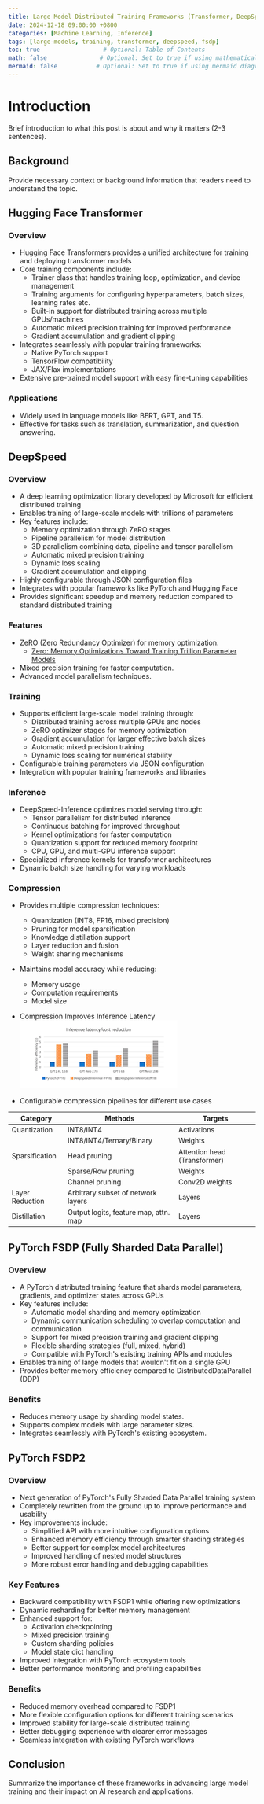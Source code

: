 ```yaml
---
title: Large Model Distributed Training Frameworks (Transformer, DeepSpeed, FSDP)
date: 2024-12-18 09:00:00 +0800
categories: [Machine Learning, Inference]
tags: [large-models, training, transformer, deepspeed, fsdp]
toc: true                  # Optional: Table of Contents
math: false               # Optional: Set to true if using mathematical notations
mermaid: false           # Optional: Set to true if using mermaid diagrams
---
```


# Introduction

Brief introduction to what this post is about and why it matters (2-3 sentences).

## Background

Provide necessary context or background information that readers need to understand the topic.

## Hugging Face Transformer

### Overview
- Hugging Face Transformers provides a unified architecture for training and deploying transformer models
- Core training components include:
  - Trainer class that handles training loop, optimization, and device management
  - Training arguments for configuring hyperparameters, batch sizes, learning rates etc.
  - Built-in support for distributed training across multiple GPUs/machines
  - Automatic mixed precision training for improved performance
  - Gradient accumulation and gradient clipping
- Integrates seamlessly with popular training frameworks:
  - Native PyTorch support
  - TensorFlow compatibility 
  - JAX/Flax implementations
- Extensive pre-trained model support with easy fine-tuning capabilities

### Applications
- Widely used in language models like BERT, GPT, and T5.
- Effective for tasks such as translation, summarization, and question answering.

## DeepSpeed

### Overview
- A deep learning optimization library developed by Microsoft for efficient distributed training
- Enables training of large-scale models with trillions of parameters
- Key features include:
  - Memory optimization through ZeRO stages
  - Pipeline parallelism for model distribution
  - 3D parallelism combining data, pipeline and tensor parallelism
  - Automatic mixed precision training
  - Dynamic loss scaling
  - Gradient accumulation and clipping
- Highly configurable through JSON configuration files
- Integrates with popular frameworks like PyTorch and Hugging Face
- Provides significant speedup and memory reduction compared to standard distributed training

### Features
- ZeRO (Zero Redundancy Optimizer) for memory optimization.
  - [Zero: Memory Optimizations Toward Training Trillion Parameter Models](https://arxiv.org/pdf/1910.02054.pdf)
- Mixed precision training for faster computation.
- Advanced model parallelism techniques.


### Training
- Supports efficient large-scale model training through:
  - Distributed training across multiple GPUs and nodes
  - ZeRO optimizer stages for memory optimization
  - Gradient accumulation for larger effective batch sizes
  - Automatic mixed precision training
  - Dynamic loss scaling for numerical stability
- Configurable training parameters via JSON configuration
- Integration with popular training frameworks and libraries

### Inference
- DeepSpeed-Inference optimizes model serving through:
  - Tensor parallelism for distributed inference
  - Continuous batching for improved throughput
  - Kernel optimizations for faster computation
  - Quantization support for reduced memory footprint
  - CPU, GPU, and multi-GPU inference support
- Specialized inference kernels for transformer architectures
- Dynamic batch size handling for varying workloads

### Compression
- Provides multiple compression techniques:
  - Quantization (INT8, FP16, mixed precision)
  - Pruning for model sparsification
  - Knowledge distillation support
  - Layer reduction and fusion
  - Weight sharing mechanisms
- Maintains model accuracy while reducing:
  - Memory usage
  - Computation requirements
  - Model size
- Compression Improves Inference Latency
![DeepSpeed Compression Improves Inference Latency](/assets/img/post/llm_train_frameworks/dp2.png)




- Configurable compression pipelines for different use cases


| Category       | Methods                         | Targets                     |
|----------------|---------------------------------|-----------------------------|
| Quantization   | INT8/INT4                       | Activations                 |
|                | INT8/INT4/Ternary/Binary        | Weights                     |
| Sparsification | Head pruning                    | Attention head (Transformer)|
|                | Sparse/Row pruning              | Weights                     |
|                | Channel pruning                 | Conv2D weights              |
| Layer Reduction| Arbitrary subset of network layers | Layers                  |
| Distillation   | Output logits, feature map, attn. map | Layers               |



## PyTorch FSDP (Fully Sharded Data Parallel)

### Overview
- A PyTorch distributed training feature that shards model parameters, gradients, and optimizer states across GPUs
- Key features include:
  - Automatic model sharding and memory optimization
  - Dynamic communication scheduling to overlap computation and communication
  - Support for mixed precision training and gradient clipping
  - Flexible sharding strategies (full, mixed, hybrid)
  - Compatible with PyTorch's existing training APIs and modules
- Enables training of large models that wouldn't fit on a single GPU
- Provides better memory efficiency compared to DistributedDataParallel (DDP)

### Benefits
- Reduces memory usage by sharding model states.
- Supports complex models with large parameter sizes.
- Integrates seamlessly with PyTorch's existing ecosystem.

## PyTorch FSDP2

### Overview
- Next generation of PyTorch's Fully Sharded Data Parallel training system
- Completely rewritten from the ground up to improve performance and usability
- Key improvements include:
  - Simplified API with more intuitive configuration options
  - Enhanced memory efficiency through smarter sharding strategies
  - Better support for complex model architectures
  - Improved handling of nested model structures
  - More robust error handling and debugging capabilities

### Key Features
- Backward compatibility with FSDP1 while offering new optimizations
- Dynamic resharding for better memory management
- Enhanced support for:
  - Activation checkpointing
  - Mixed precision training
  - Custom sharding policies
  - Model state dict handling
- Improved integration with PyTorch ecosystem tools
- Better performance monitoring and profiling capabilities

### Benefits
- Reduced memory overhead compared to FSDP1
- More flexible configuration options for different training scenarios
- Improved stability for large-scale distributed training
- Better debugging experience with clearer error messages
- Seamless integration with existing PyTorch workflows


## Conclusion

Summarize the importance of these frameworks in advancing large model training and their impact on AI research and applications.